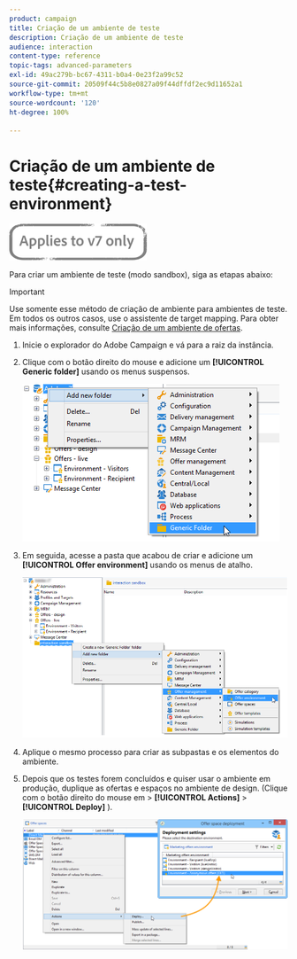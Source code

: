 ```yaml
---
product: campaign
title: Criação de um ambiente de teste
description: Criação de um ambiente de teste
audience: interaction
content-type: reference
topic-tags: advanced-parameters
exl-id: 49ac279b-bc67-4311-b0a4-0e23f2a99c52
source-git-commit: 20509f44c5b8e0827a09f44dffdf2ec9d11652a1
workflow-type: tm+mt
source-wordcount: '120'
ht-degree: 100%

---
```


# Criação de um ambiente de teste{#creating-a-test-environment}

![](../../assets/v7-only.svg)

Para criar um ambiente de teste (modo sandbox), siga as etapas abaixo:

>[!IMPORTANT]
>
>Use somente esse método de criação de ambiente para ambientes de teste. Em todos os outros casos, use o assistente de target mapping. Para obter mais informações, consulte [Criação de um ambiente de ofertas](../../interaction/using/live-design-environments.md#creating-an-offer-environment).

1. Inicie o explorador do Adobe Campaign e vá para a raiz da instância.
1. Clique com o botão direito do mouse e adicione um **[!UICONTROL Generic folder]** usando os menus suspensos.

   ![](assets/offer_env_creation_001.png)

1. Em seguida, acesse a pasta que acabou de criar e adicione um **[!UICONTROL Offer environment]** usando os menus de atalho.

   ![](assets/offer_env_creation_001bis.png)

1. Aplique o mesmo processo para criar as subpastas e os elementos do ambiente.
1. Depois que os testes forem concluídos e quiser usar o ambiente em produção, duplique as ofertas e espaços no ambiente de design. (Clique com o botão direito do mouse em > **[!UICONTROL Actions]** > **[!UICONTROL Deploy]** ).

   ![](assets/migration_interaction_5.png)
